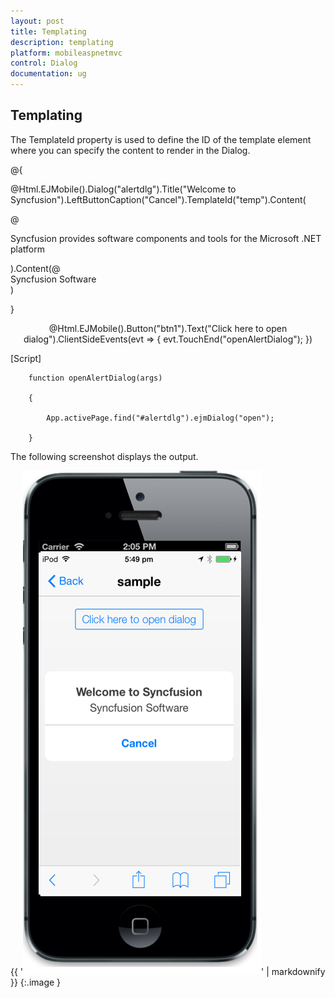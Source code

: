 ```yaml
---
layout: post
title: Templating
description: templating                                  
platform: mobileaspnetmvc
control: Dialog
documentation: ug
---
```


## Templating                                  

The TemplateId property is used to define the ID of the template element where you can specify the content to render in the Dialog.



@{

@Html.EJMobile().Dialog("alertdlg").Title("Welcome to Syncfusion").LeftButtonCaption("Cancel").TemplateId("temp").Content(

@<div>

Syncfusion provides software components and tools for the Microsoft .NET platform

</div>).Content(@<div id="temp">Syncfusion Software</div>)

}



<div style="text-align: center">

@Html.EJMobile().Button("btn1").Text("Click here to open dialog").ClientSideEvents(evt => { evt.TouchEnd("openAlertDialog"); })

</div>



[Script]



        function openAlertDialog(args)

        {

            App.activePage.find("#alertdlg").ejmDialog("open");

        }



The following screenshot displays the output.

{{ '![](Templating_images/Templating_img1.png)' | markdownify }}
{:.image }


